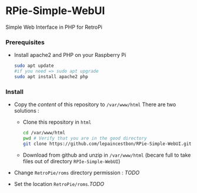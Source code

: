 # RPie-Simple-WebUI
Simple Web Interface in PHP for RetroPi

### Prerequisites

- Install apache2 and PHP on your Raspberry Pi
  ```bash
  sudo apt update 
  #if you need => sudo apt upgrade
  sudo apt install apache2 php
  ```
### Install 

- Copy the *content* of this repository to `/var/www/html`
  There are two solutions :
  - Clone this repository in `html`
    ```bash
    cd /var/www/html
    pwd # Verify that you are in the good directory
    git clone https://github.com/lepaincestbon/RPie-Simple-WebUI.git . # Don't forget the point at the end !!!
    ```
  - Download from github and unzip in `/var/www/html` (becare full to take files out of directory `RPIe-Simple-WebUI`)
  
- Change `RetroPie/roms` directory permission : *TODO*
- Set the location `RetroPie/roms`.*TODO*
  
